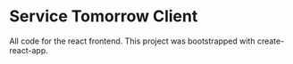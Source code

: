 # Service Tomorrow Client

All code for the react frontend. This project was bootstrapped with create-react-app.

